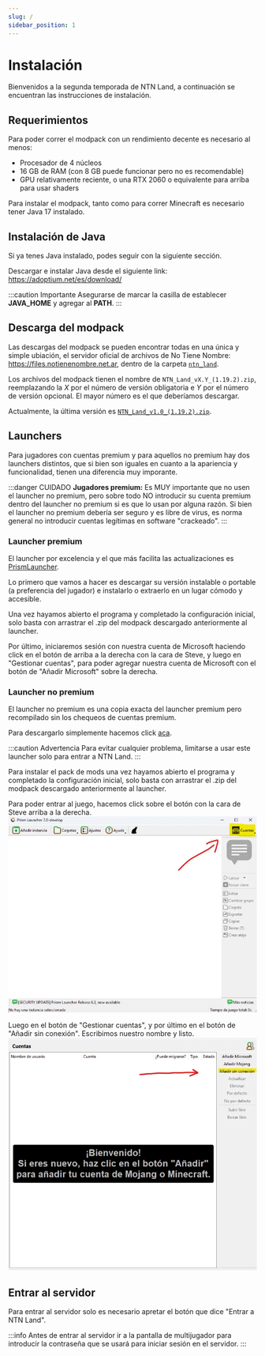 ```yaml
---
slug: /
sidebar_position: 1
---
```


# Instalación

Bienvenidos a la segunda temporada de NTN Land, a continuación se encuentran las instrucciones de instalación.

## Requerimientos

Para poder correr el modpack con un rendimiento decente es necesario al menos:

- Procesador de 4 núcleos
- 16 GB de RAM (con 8 GB puede funcionar pero no es recomendable)
- GPU relativamente reciente, o una RTX 2060 o equivalente para arriba para usar shaders

Para instalar el modpack, tanto como para correr Minecraft es necesario tener Java 17 instalado.

## Instalación de Java

Si ya tenes Java instalado, podes seguir con la siguiente sección.

Descargar e instalar Java desde el siguiente link: <https://adoptium.net/es/download/>

:::caution Importante
Asegurarse de marcar la casilla de establecer **JAVA_HOME** y agregar al **PATH**.
:::

## Descarga del modpack

Las descargas del modpack se pueden encontrar todas en una única y simple ubiación, el servidor oficial de archivos de No Tiene Nombre: <https://files.notienenombre.net.ar>, dentro de la carpeta [`ntn_land`](https://files.notienenombre.net.ar/ntn_land).

Los archivos del modpack tienen el nombre de `NTN_Land_vX.Y_(1.19.2).zip`, reemplazando la _X_ por el número de versión obligatoria e _Y_ por el número de versión opcional. El mayor número es el que deberíamos descargar.

Actualmente, la última versión es [`NTN_Land_v1.0_(1.19.2).zip`](https://files.notienenombre.net.ar/ntn_land/NTN_Land_v1.0_%281.19.2%29.zip).

## Launchers

Para jugadores con cuentas premium y para aquellos no premium hay dos launchers distintos, que si bien son iguales en cuanto a la apariencia y funcionalidad, tienen una diferencia muy imporante.

:::danger CUIDADO
**Jugadores premium:** Es MUY importante que no usen el launcher no premium, pero sobre todo NO introducir su cuenta premium dentro del launcher no premium si es que lo usan por alguna razón. Si bien el launcher no premium debería ser seguro y es libre de virus, es norma general no introducir cuentas legítimas en software "crackeado".
:::

### Launcher premium

El launcher por excelencia y el que más facilita las actualizaciones es [PrismLauncher](https://prismlauncher.org/download/).

Lo primero que vamos a hacer es descargar su versión instalable o portable (a preferencia del jugador) e instalarlo o extraerlo en un lugar cómodo y accesible.

Una vez hayamos abierto el programa y completado la configuración inicial, solo basta con arrastrar el .zip del modpack descargado anteriormente al launcher.

Por último, iniciaremos sesión con nuestra cuenta de Microsoft haciendo click en el botón de arriba a la derecha con la cara de Steve, y luego en "Gestionar cuentas", para poder agregar nuestra cuenta de Microsoft con el botón de "Añadir Microsoft" sobre la derecha.

### Launcher no premium

El launcher no premium es una copia exacta del launcher premium pero recompilado sin los chequeos de cuentas premium.

Para descargarlo simplemente hacemos click [aca](https://files.notienenombre.net.ar/PrismLauncher-NoPremium.zip).

:::caution Advertencia
Para evitar cualquier problema, limitarse a usar este launcher solo para entrar a NTN Land.
:::

Para instalar el pack de mods una vez hayamos abierto el programa y completado la configuración inicial, solo basta con arrastrar el .zip del modpack descargado anteriormente al launcher.

Para poder entrar al juego, hacemos click sobre el botón con la cara de Steve arriba a la derecha.
![1](no_premium_1.webp)

Luego en el botón de "Gestionar cuentas", y por último en el botón de "Añadir sin conexión". Escribimos nuestro nombre y listo.
![2](no_premium_2.webp)

## Entrar al servidor

Para entrar al servidor solo es necesario apretar el botón que dice "Entrar a NTN Land".

:::info
Antes de entrar al servidor ir a la pantalla de multijugador para introducir la contraseña que se usará para iniciar sesión en el servidor.
:::
